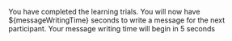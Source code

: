 You have completed the learning trials.
You will now have ${messageWritingTime} seconds to write a message for the next participant.
Your message writing time will begin in 5 seconds
